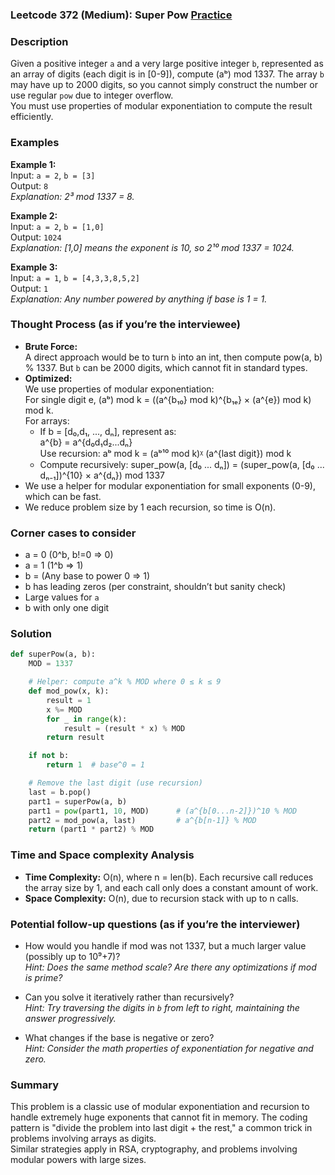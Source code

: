 ### Leetcode 372 (Medium): Super Pow [Practice](https://leetcode.com/problems/super-pow)

### Description  
Given a positive integer `a` and a very large positive integer `b`, represented as an array of digits (each digit is in [0-9]), compute (aᵇ) mod 1337. The array `b` may have up to 2000 digits, so you cannot simply construct the number or use regular `pow` due to integer overflow.  
You must use properties of modular exponentiation to compute the result efficiently.

### Examples  

**Example 1:**  
Input: `a = 2`, `b = [3]`  
Output: `8`  
*Explanation: 2³ mod 1337 = 8.*

**Example 2:**  
Input: `a = 2`, `b = [1,0]`  
Output: `1024`  
*Explanation: [1,0] means the exponent is 10, so 2¹⁰ mod 1337 = 1024.*

**Example 3:**  
Input: `a = 1`, `b = [4,3,3,8,5,2]`  
Output: `1`  
*Explanation: Any number powered by anything if base is 1 = 1.*

### Thought Process (as if you’re the interviewee)  
- **Brute Force:**  
  A direct approach would be to turn `b` into an int, then compute pow(a, b) % 1337. But `b` can be 2000 digits, which cannot fit in standard types.
- **Optimized:**  
  We use properties of modular exponentiation:  
  For single digit e, (aᵇ) mod k = ((a^{b₁₀} mod k)^{b₁ₑ} × (a^{e}) mod k) mod k.  
  For arrays:  
  - If b = [d₀,d₁, ..., dₙ], represent as:  
       a^{b} = a^{d₀d₁d₂...dₙ}  
       Use recursion: aᵇ mod k = (aᵇ¹⁰ mod k)ᵡ (a^{last digit}) mod k  
  - Compute recursively:
      super_pow(a, [d₀ ... dₙ]) = (super_pow(a, [d₀ ... dₙ₋₁])^{10} × a^{dₙ}) mod 1337
- We use a helper for modular exponentiation for small exponents (0-9), which can be fast.
- We reduce problem size by 1 each recursion, so time is O(n).

### Corner cases to consider  
- a = 0 (0^b, b!=0 ⇒ 0)
- a = 1 (1^b ⇒ 1)
- b =  (Any base to power 0 ⇒ 1)
- b has leading zeros (per constraint, shouldn’t but sanity check)
- Large values for `a`
- b with only one digit

### Solution

```python
def superPow(a, b):
    MOD = 1337

    # Helper: compute a^k % MOD where 0 ≤ k ≤ 9
    def mod_pow(x, k):
        result = 1
        x %= MOD
        for _ in range(k):
            result = (result * x) % MOD
        return result

    if not b:
        return 1  # base^0 = 1

    # Remove the last digit (use recursion)
    last = b.pop()
    part1 = superPow(a, b)
    part1 = pow(part1, 10, MOD)      # (a^{b[0...n-2]})^10 % MOD
    part2 = mod_pow(a, last)         # a^{b[n-1]} % MOD
    return (part1 * part2) % MOD
```

### Time and Space complexity Analysis  

- **Time Complexity:** O(n), where n = len(b). Each recursive call reduces the array size by 1, and each call only does a constant amount of work.
- **Space Complexity:** O(n), due to recursion stack with up to n calls.

### Potential follow-up questions (as if you’re the interviewer)  

- How would you handle if mod was not 1337, but a much larger value (possibly up to 10⁹+7)?  
  *Hint: Does the same method scale? Are there any optimizations if mod is prime?*

- Can you solve it iteratively rather than recursively?  
  *Hint: Try traversing the digits in `b` from left to right, maintaining the answer progressively.*

- What changes if the base is negative or zero?  
  *Hint: Consider the math properties of exponentiation for negative and zero.*

### Summary
This problem is a classic use of modular exponentiation and recursion to handle extremely huge exponents that cannot fit in memory. The coding pattern is "divide the problem into last digit + the rest," a common trick in problems involving arrays as digits.  
Similar strategies apply in RSA, cryptography, and problems involving modular powers with large sizes.